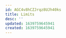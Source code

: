 ```yaml
---
id: AGC4v8hCZJrqz8UJh40ks
title: Limits
desc: ''
updated: 1639759645941
created: 1639759645941
---
```


